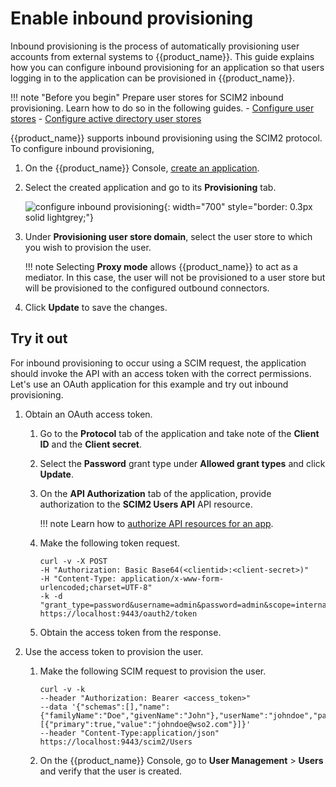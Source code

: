# Enable inbound provisioning

Inbound provisioning is the process of automatically provisioning user accounts from external systems to {{product_name}}. This guide explains how you can configure inbound provisioning for an application so that users logging in to the application can be provisioned in {{product_name}}.

!!! note "Before you begin"
    Prepare user stores for SCIM2 inbound provisioning. Learn how to do so in the following guides.
    - [Configure user stores]({{base_path}}/guides/users/user-stores/configure-user-stores-for-scim2/)
    - [Configure active directory user stores]({{base_path}}/guides/users/user-stores/configure-active-directory-user-stores-for-scim2/)

{{product_name}} supports inbound provisioning using the SCIM2 protocol. To configure inbound provisioning,

1. On the {{product_name}} Console, [create an application]({{base_path}}/guides/applications/).

2. Select the created application and go to its **Provisioning** tab.

    ![configure inbound provisioning]({{base_path}}/assets/img/guides/inbound-provisioning/configure-inbound-provisioning.png){: width="700" style="border: 0.3px solid lightgrey;"}


3. Under **Provisioning user store domain**, select the user store to which you wish to provision the user.

    !!! note
        Selecting **Proxy mode** allows {{product_name}} to act as a mediator. In this case, the user will not be provisioned to a user store but will be provisioned to the configured outbound connectors.

4. Click **Update** to save the changes.

## Try it out

For inbound provisioning to occur using a SCIM request, the application should invoke the API with an access token with the correct permissions. Let's use an OAuth application for this example and try out inbound provisioning.

1. Obtain an OAuth access token.

    1. Go to the **Protocol** tab of the application and take note of the **Client ID** and the **Client secret**.

    2. Select the **Password** grant type under **Allowed grant types** and click **Update**.

    3. On the **API Authorization** tab of the application, provide authorization to the **SCIM2 Users API** API resource.

        !!! note
            Learn how to [authorize API resources for an app]({{base_path}}/guides/authorization/api-authorization/api-authorization/#authorize-the-api-resources-for-an-app).

    3. Make the following token request.

        ```curl
        curl -v -X POST 
        -H "Authorization: Basic Base64(<clientid>:<client-secret>)" 
        -H "Content-Type: application/x-www-form-urlencoded;charset=UTF-8" 
        -k -d "grant_type=password&username=admin&password=admin&scope=internal_user_mgt_create" 
        https://localhost:9443/oauth2/token
        ```

    4. Obtain the access token from the response.

2. Use the access token to provision the user.

    1. Make the following SCIM request to provision the user.

        ```curl
        curl -v -k 
        --header "Authorization: Bearer <access_token>"  
        --data '{"schemas":[],"name":{"familyName":"Doe","givenName":"John"},"userName":"johndoe","password":"mypassword","emails":[{"primary":true,"value":"johndoe@wso2.com"}]}' 
        --header "Content-Type:application/json" 
        https://localhost:9443/scim2/Users
        ```

    2. On the {{product_name}} Console, go to **User Management** > **Users** and verify that the user is created.

